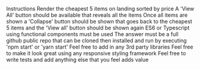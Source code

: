 Instructions
Render the cheapest 5 items on landing sorted by price
A 'View All' button should be available that reveals all the items
Once all items are shown a 'Collapse' button should be shown that goes back to the cheapest 5 items and the 'View all' button should be shown again
ES6 or Typescript using functional components must be used
The answer must be a full github public repo that can be cloned then installed and run by executing 'npm start' or 'yarn start'
Feel free to add in any 3rd party libraries
Feel free to make it look great using any responsive styling framework
Feel free to write tests and add anything else that you feel adds value